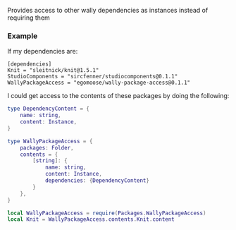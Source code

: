 Provides access to other wally dependencies as instances instead of requiring them

### Example

If my dependencies are:
```
[dependencies]
Knit = "sleitnick/knit@1.5.1"
StudioComponents = "sircfenner/studiocomponents@0.1.1"
WallyPackageAccess = "egomoose/wally-package-access@0.1.1"
```

I could get access to the contents of these packages by doing the following:

```Lua
type DependencyContent = {
	name: string,
	content: Instance,
}

type WallyPackageAccess = {
	packages: Folder,
	contents = {
		[string]: {
			name: string,
			content: Instance,
			dependencies: {DependencyContent}
		}
	},
}

local WallyPackageAccess = require(Packages.WallyPackageAccess)
local Knit = WallyPackageAccess.contents.Knit.content
```

